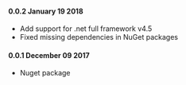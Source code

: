 #### 0.0.2 January 19 2018
* Add support for .net full framework v4.5
* Fixed missing dependencies in NuGet packages


#### 0.0.1 December 09 2017
* Nuget package
